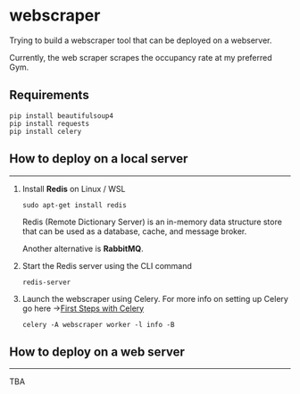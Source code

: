 # webscraper
Trying to build a webscraper tool that can be deployed on a webserver.

Currently, the web scraper scrapes the occupancy rate at my preferred Gym.

## Requirements
    pip install beautifulsoup4
    pip install requests
    pip install celery


## How to deploy on a local server
---

1. Install **Redis** on Linux / WSL
    ```
    sudo apt-get install redis 
    ```

    Redis (Remote Dictionary Server) is an in-memory data structure store that can be used as a database, cache, and message broker. 

    Another alternative is **RabbitMQ**. 

2. Start the Redis server using the CLI command
    ```
    redis-server
    ```

3. Launch the webscraper using Celery. 
    For more info on setting up Celery go here ->[First Steps with Celery](https://docs.celeryq.dev/en/stable/getting-started/first-steps-with-celery.html)
    ```
    celery -A webscraper worker -l info -B
    ```

## How to deploy on a web server
---
TBA


